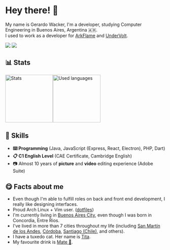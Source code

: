 # Hey there! 👋
My name is Gerardo Wacker, I'm a developer, studying Computer Engineering in Buenos Aires, Argentina 🇦🇷. <br />
I used to work as a developer for [ArkFlame](https://github.com/arkflame) and [UnderVolt](https://github.com/undervolt).

![](https://komarev.com/ghpvc/?username=gerardowacker&color=FF9900&label=Profile+views)
![](https://wakatime.com/badge/user/257ceb34-7deb-45b3-b6dc-5fd5e991d7b6.svg)

<h2>📊 Stats</h2>
<div style="display: flex;">
  <img alt="Stats" src="https://github-readme-stats.vercel.app/api?username=gerardowacker&show_icons=true&theme=dracula" height="150">
  <img alt="Used languages" src="https://github-readme-stats.vercel.app/api/top-langs/?username=gerardowacker&theme=dracula&layout=compact" height="150">
</div>

<h2>💼 Skills</h2>
<ul>
  <li><b>⌨️ Programming</b> (Java, JavaScript (Express, React, Electron), PHP, Dart)</li>
  <li><b>📋 C1 English Level</b> (CAE Certificate, Cambridge English)<br /></li>
  <li>📷 Almost 10 years of <b>picture</b> and <b>video</b> editing experience (Adobe Suite)</li>
</ul>

<h2>😋 Facts about me</h2>
<ul>
  <li>Even though I'm able to fulfill roles on back and front end development, I really like designing interfaces.</li>
  <li>Proud Arch Linux + Vim user. (<a href="https://github.com/gerardowacker/configuraciones/tree/2023.313">dotfiles</a>)</li>
  <li>I'm currently living in <a href="https://en.wikipedia.org/wiki/Buenos_Aires">Buenos Aires City</a>, even though I was born in Concordia, Entre Rios.</li>
  <li>I've lived in more than 7 cities throughout my life (including <a href="https://en.wikipedia.org/wiki/San_Mart%C3%ADn_de_los_Andes">San Martín de los Andes</a>, <a href="https://en.wikipedia.org/wiki/Córdoba_(Argentina)">Córdoba</a>, <a href="https://en.wikipedia.org/wiki/Santiago_(Chile)">Santiago (Chile)</a>, and others).</li>
  <li>I have a tuxedo cat. Her name is <a href="https://i.imgur.com/0BFH0Gy.jpeg">Tita</a>.</li>
  <li>My favourite drink is <a href="https://en.wikipedia.org/wiki/Mate_(drink)">Mate 🧉</a>.</li>
</ul>
